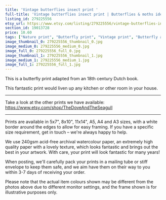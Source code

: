 ```yaml
---
title: 'Vintage butterflies insect print '
full-title: 'Vintage butterflies insect print | Butterflies & moths identification chart | Antique botanical poster'
listing_id: 279225556
etsy_url: https://www.etsy.com/listing/279225556/vintage-butterflies-insect-print?utm_source=site&utm_medium=api&utm_campaign=api
section_id: 19013728
price: 10.60
tags: ["Nature print", "Butterfly print", "Vintage print", "Butterfly art poster", "Butterfly chart", "Insect print", "Natural history", "Botanical wall art", "Butterfly art print", "Lepidopterist", "Kapellen", "Butterfly decor", "Etymology"]
image_thumbnail_0: 279225556_thumbnail_0.jpg
image_medium_0: 279225556_medium_0.jpg
image_full_0: 279225556_full_0.jpg
image_thumbnail_1: 279225556_thumbnail_1.jpg
image_medium_1: 279225556_medium_1.jpg
image_full_1: 279225556_full_1.jpg
---
```

This is a butterfly print adapted from an 18th century Dutch book.

This fantastic print would liven up any kitchen or other room in your house. 

---

Take a look at the other prints we have available:
https://www.etsy.com/shop/TheDoveAndTheSeagull

---

Prints are available in 5x7&quot;, 8x10&quot;, 11x14&quot;, A5, A4 and A3 sizes, with a white border around the edges to allow for easy framing. If you have a specific size requirement, get in touch – we&#39;re always happy to help.

We use 240gsm acid-free archival watercolour paper, an extremely high quality paper with a lovely texture, which looks fantastic and brings out the best in your artwork. With care, your print will look fantastic for many years!

When posting, we&#39;ll carefully pack your prints in a mailing tube or stiff envelope to keep them safe, and we aim have them on their way to you within 3-7 days of receiving your order.

Please note that the actual item colours shown may be different from the photos above due to different monitor settings, and the frame shown is for illustrative purposes only.

